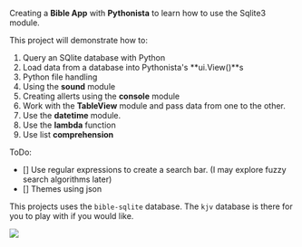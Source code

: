 Creating a **Bible App** with **Pythonista** to learn how to use the Sqlite3 module.

This project will demonstrate how to:

1. Query an SQlite database with Python
2. Load data from a database into Pythonista's **ui.View()**s
3. Python file handling
4. Using the **sound** module
5. Creating allerts using the **console** module
6. Work with the **TableView** module and pass data from one to the other.
7. Use the **datetime** module.
8. Use the **lambda** function
9. Use list **comprehension**

ToDo:
- [] Use regular expressions to create a search bar. (I may explore fuzzy search algorithms later)
- [] Themes using json


This projects uses the `bible-sqlite` database. The `kjv` database is there for you to play with if you would like.

![](https://github.com/TutorialDoctor/Pythonista-Projects/blob/master/Projects/Apps/Basic%20Bible/screen.png?raw=true)

